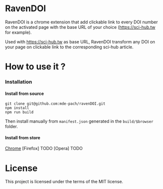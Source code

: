 # RavenDOI
RavenDOI is a chrome extension that add clickable link to every DOI number on the activated page with the base URL of your choice (https://sci-hub.tw for example).

Used with https://sci-hub.tw as base URL, RavenDOI transform any DOI on your page on clickable link to the corresponding sci-hub article.

# How to use it ?
### Installation

#### Install from source
```
git clone git@github.com:mde-pach/ravenDOI.git
npm install
npm run build
```

Then install manually from `manifest.json` generated in the `build/$browser` folder. 

#### Install from store
[Chrome](https://chrome.google.com/webstore/detail/ravendoi/edamfibpjbadepheeohkbnanbbgjnfpl)
[Firefox] TODO
[Opera] TODO

# License
This project is licensed under the terms of the MIT license.
